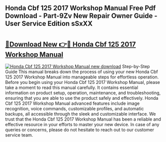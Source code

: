 ## Honda Cbf 125 2017 Workshop Manual Free Pdf Download - Part-9Zv New Repair Owner Guide - User Service Edition sSxXX

# <h2><a href="http://bc6199.oget.top/?id=Honda+Cbf+125+2017+Workshop+Manual">🔗Download New 👉🔴 Honda Cbf 125 2017 Workshop Manual</a></h2>

[![Honda Cbf 125 2017 Workshop Manual new download](https://i.imgur.com/5g1atiW.png)](http://bc6199.oget.top/?id=Honda+Cbf+125+2017+Workshop+Manual)
Step-by-Step Guide This manual breaks down the process of using your new Honda Cbf 125 2017 Workshop Manual into manageable steps for effortless operation. Before you begin using your Honda Cbf 125 2017 Workshop Manual, please take a moment to read this manual carefully. It contains essential information on product setup, operation, maintenance, and troubleshooting, ensuring that you are able to use the product safely and effectively. Honda Cbf 125 2017 Workshop Manual advanced features include image recognition, voice commands, customizable profiles, and automatic backups, all accessible through the sleek and customizable interface. We trust that the Honda Cbf 125 2017 Workshop Manual has been a reliable and effective resource in your efforts to master your new device. In case of any queries or concerns, please do not hesitate to reach out to our customer service team.
